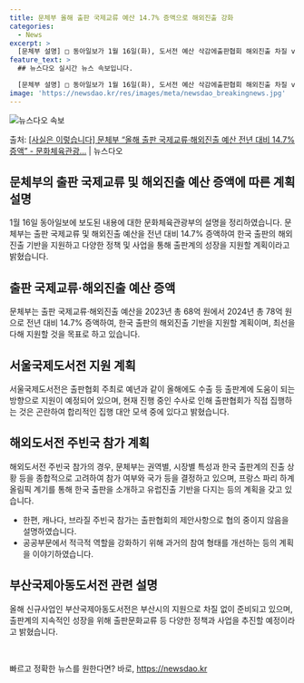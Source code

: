 ```yaml
---
title: 문체부 올해 출판 국제교류 예산 14.7% 증액으로 해외진출 강화
categories:
  - News
excerpt: >
  [문체부 설명] □ 동아일보가 1월 16일(화), 도서전 예산 삭감에출판협회 해외진출 차질 vs 문체부 정부…
feature_text: >
  ## 뉴스다오 실시간 뉴스 속보입니다.

  [문체부 설명] □ 동아일보가 1월 16일(화), 도서전 예산 삭감에출판협회 해외진출 차질 vs 문체부 정부…
image: 'https://newsdao.kr/res/images/meta/newsdao_breakingnews.jpg'
---
```


![뉴스다오 속보](https://newsdao.kr/res/images/meta/newsdao_breakingnews.jpg)

<p>출처: <a href="https://newsdao.kr/3021" rel="dofollow">[사실은 이렇습니다] 문체부 “올해 출판 국제교류·해외진출 예산 전년 대비 14.7% 증액” - 문화체육관광…</a> | 뉴스다오</p>

<h2 data-ke-size="size26">문체부의 출판 국제교류 및 해외진출 예산 증액에 따른 계획 설명</h2>
<p data-ke-size="size16">1월 16일 동아일보에 보도된 내용에 대한 문화체육관광부의 설명을 정리하였습니다. 문체부는 출판 국제교류 및 해외진출 예산을 전년 대비 14.7% 증액하여 한국 출판의 해외진출 기반을 지원하고 다양한 정책 및 사업을 통해 출판계의 성장을 지원할 계획이라고 밝혔습니다.</p>

<h2 data-ke-size="size26">출판 국제교류·해외진출 예산 증액</h2>
<p data-ke-size="size16">문체부는 출판 국제교류·해외진출 예산을 2023년 총 68억 원에서 2024년 총 78억 원으로 전년 대비 14.7% 증액하여, 한국 출판의 해외진출 기반을 지원할 계획이며, 최선을 다해 지원할 것을 목표로 하고 있습니다.</p>

<h2 data-ke-size="size26">서울국제도서전 지원 계획</h2>
<p data-ke-size="size16">서울국제도서전은 출판협회 주최로 예년과 같이 올해에도 수출 등 출판계에 도움이 되는 방향으로 지원이 예정되어 있으며, 현재 진행 중인 수사로 인해 출판협회가 직접 집행하는 것은 곤란하여 합리적인 집행 대안 모색 중에 있다고 밝혔습니다.</p>

<h2 data-ke-size="size26">해외도서전 주빈국 참가 계획</h2>
<p data-ke-size="size16">해외도서전 주빈국 참가의 경우, 문체부는 권역별, 시장별 특성과 한국 출판계의 진출 상황 등을 종합적으로 고려하여 참가 여부와 국가 등을 결정하고 있으며, 프랑스 파리 하계올림픽 계기를 통해 한국 출판을 소개하고 유럽진출 기반을 다지는 등의 계획을 갖고 있습니다.</p>
<ul>
<li>한편, 캐나다, 브라질 주빈국 참가는 출판협회의 제안사항으로 협의 중이지 않음을 설명하였습니다.</li>
<li>공공부문에서 적극적 역할을 강화하기 위해 과거의 참여 형태를 개선하는 등의 계획을 이야기하였습니다.</li>
</ul>

<h2 data-ke-size="size26">부산국제아동도서전 관련 설명</h2>
<p data-ke-size="size16">올해 신규사업인 부산국제아동도서전은 부산시의 지원으로 차질 없이 준비되고 있으며, 출판계의 지속적인 성장을 위해 출판문화교류 등 다양한 정책과 사업을 추진할 예정이라고 밝혔습니다.</p>
<p data-ke-size="size16">&nbsp;</p> 

빠르고 정확한 뉴스를 원한다면? 바로, <a href="https://newsdao.kr" rel="dofollow">https://newsdao.kr</a>


    

